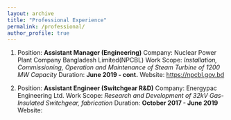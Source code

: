 ```yaml
---
layout: archive
title: "Professional Experience"
permalink: /professional/
author_profile: true
---
```

1.  Position: **Assistant Manager (Engineering)**
    Company: Nuclear Power Plant Company Bangladesh Limited(NPCBL)
    Work Scope: *Installation, Commissioning, Operation and Maintenance of Steam Turbine of 1200 MW Capacity*
    Duration: **June 2019 - cont.**
    Website: https://npcbl.gov.bd 

2.  Position: **Assistant Engineer (Switchgear R&D)**
    Company: Energypac Engineering Ltd.
    Work Scope: *Research and Development of 32kV Gas-Insulated Switchgear, fabrication*
    Duration: **October 2017 - June 2019**
    Website: